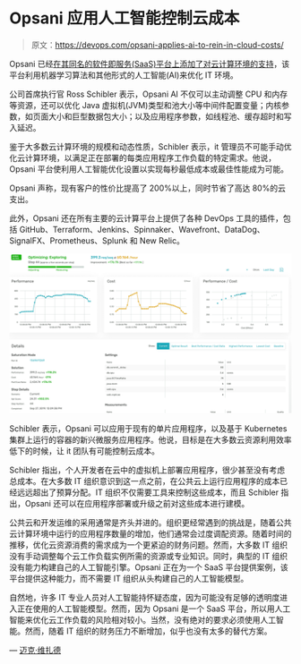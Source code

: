 # Opsani 应用人工智能控制云成本

> 原文：<https://devops.com/opsani-applies-ai-to-rein-in-cloud-costs/>

Opsani 已经[在其同名的软件即服务(SaaS)平台上添加了对云计算环境的支持](https://www.prnewswire.com/news-releases/opsani-ai-for-autonomous-continuous-optimization-of-cloud-apps-now-tunes-autoscalers-300960785.html)，该平台利用机器学习算法和其他形式的人工智能(AI)来优化 IT 环境。

公司首席执行官 Ross Schibler 表示，Opsani AI 不仅可以主动调整 CPU 和内存等资源，还可以优化 Java 虚拟机(JVM)类型和池大小等中间件配置变量；内核参数，如页面大小和巨型数据包大小；以及应用程序参数，如线程池、缓存超时和写入延迟。

鉴于大多数云计算环境的规模和动态性质，Schibler 表示，it 管理员不可能手动优化云计算环境，以满足正在部署的每类应用程序工作负载的特定需求。他说，Opsani 平台使利用人工智能优化设置以实现每秒最低成本或最佳性能成为可能。

Opsani 声称，现有客户的性价比提高了 200%以上，同时节省了高达 80%的云支出。

此外，Opsani 还在所有主要的云计算平台上提供了各种 DevOps 工具的插件，包括 GitHub、Terraform、Jenkins、Spinnaker、Wavefront、DataDog、SignalFX、Prometheus、Splunk 和 New Relic。

![](img/9e6bd5c6d893f61c77b4ad1a7bbacc55.png)

Schibler 表示，Opsani 可以应用于现有的单片应用程序，以及基于 Kubernetes 集群上运行的容器的新兴微服务应用程序。他说，目标是在大多数云资源利用效率低下的时候，让 it 团队有可能控制云成本。

Schibler 指出，个人开发者在云中的虚拟机上部署应用程序，很少甚至没有考虑总成本。在大多数 IT 组织意识到这一点之前，在公共云上运行应用程序的成本已经远远超出了预算分配。IT 组织不仅需要工具来控制这些成本，而且 Schibler 指出，Opsani 还可以在应用程序部署或升级之前对这些成本进行建模。

公共云和开发运维的采用通常是齐头并进的。组织更经常遇到的挑战是，随着公共云计算环境中运行的应用程序数量的增加，他们通常会过度调配资源。随着时间的推移，优化云资源消费的需求成为一个更紧迫的财务问题。然而，大多数 IT 组织没有手动调整每个云工作负载实例所需的资源或专业知识。同时，典型的 IT 组织没有能力构建自己的人工智能引擎。Opsani 正在为一个 SaaS 平台提供案例，该平台提供这种能力，而不需要 IT 组织从头构建自己的人工智能模型。

自然地，许多 IT 专业人员对人工智能持怀疑态度，因为可能没有足够的透明度进入正在使用的人工智能模型。然而，因为 Opsani 是一个 SaaS 平台，所以用人工智能来优化云工作负载的风险相对较小。当然，没有绝对的要求必须使用人工智能。然而，随着 IT 组织的财务压力不断增加，似乎也没有太多的替代方案。

— [迈克·维扎德](https://devops.com/author/mike-vizard/)